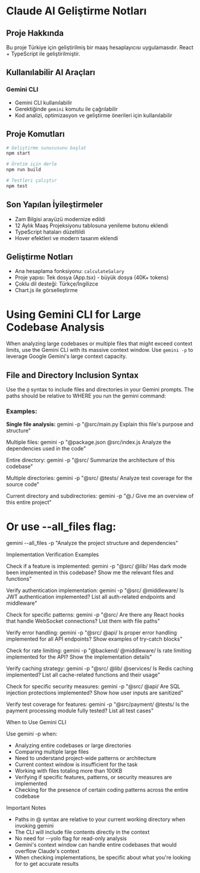 # Claude AI Geliştirme Notları

## Proje Hakkında
Bu proje Türkiye için geliştirilmiş bir maaş hesaplayıcısı uygulamasıdır. React + TypeScript ile geliştirilmiştir.

## Kullanılabilir AI Araçları

### Gemini CLI
- Gemini CLI kullanılabilir
- Gerektiğinde `gemini` komutu ile çağrılabilir
- Kod analizi, optimizasyon ve geliştirme önerileri için kullanılabilir

## Proje Komutları
```bash
# Geliştirme sunucusunu başlat
npm start

# Üretim için derle
npm run build

# Testleri çalıştır
npm test
```

## Son Yapılan İyileştirmeler
- Zam Bilgisi arayüzü modernize edildi
- 12 Aylık Maaş Projeksiyonu tablosuna yenileme butonu eklendi
- TypeScript hataları düzeltildi
- Hover efektleri ve modern tasarım eklendi

## Geliştirme Notları
- Ana hesaplama fonksiyonu: `calculateSalary`
- Proje yapısı: Tek dosya (App.tsx) - büyük dosya (40K+ tokens)
- Çoklu dil desteği: Türkçe/İngilizce
- Chart.js ile görselleştirme

# Using Gemini CLI for Large Codebase Analysis

When analyzing large codebases or multiple files that might exceed context limits, use the Gemini CLI with its massive
context window. Use `gemini -p` to leverage Google Gemini's large context capacity.

## File and Directory Inclusion Syntax

Use the `@` syntax to include files and directories in your Gemini prompts. The paths should be relative to WHERE you run the
  gemini command:

### Examples:

**Single file analysis:**
gemini -p "@src/main.py Explain this file's purpose and structure"

Multiple files:
gemini -p "@package.json @src/index.js Analyze the dependencies used in the code"

Entire directory:
gemini -p "@src/ Summarize the architecture of this codebase"

Multiple directories:
gemini -p "@src/ @tests/ Analyze test coverage for the source code"

Current directory and subdirectories:
gemini -p "@./ Give me an overview of this entire project"

# Or use --all_files flag:
gemini --all_files -p "Analyze the project structure and dependencies"

Implementation Verification Examples

Check if a feature is implemented:
gemini -p "@src/ @lib/ Has dark mode been implemented in this codebase? Show me the relevant files and functions"

Verify authentication implementation:
gemini -p "@src/ @middleware/ Is JWT authentication implemented? List all auth-related endpoints and middleware"

Check for specific patterns:
gemini -p "@src/ Are there any React hooks that handle WebSocket connections? List them with file paths"

Verify error handling:
gemini -p "@src/ @api/ Is proper error handling implemented for all API endpoints? Show examples of try-catch blocks"

Check for rate limiting:
gemini -p "@backend/ @middleware/ Is rate limiting implemented for the API? Show the implementation details"

Verify caching strategy:
gemini -p "@src/ @lib/ @services/ Is Redis caching implemented? List all cache-related functions and their usage"

Check for specific security measures:
gemini -p "@src/ @api/ Are SQL injection protections implemented? Show how user inputs are sanitized"

Verify test coverage for features:
gemini -p "@src/payment/ @tests/ Is the payment processing module fully tested? List all test cases"

When to Use Gemini CLI

Use gemini -p when:
- Analyzing entire codebases or large directories
- Comparing multiple large files
- Need to understand project-wide patterns or architecture
- Current context window is insufficient for the task
- Working with files totaling more than 100KB
- Verifying if specific features, patterns, or security measures are implemented
- Checking for the presence of certain coding patterns across the entire codebase

Important Notes

- Paths in @ syntax are relative to your current working directory when invoking gemini
- The CLI will include file contents directly in the context
- No need for --yolo flag for read-only analysis
- Gemini's context window can handle entire codebases that would overflow Claude's context
- When checking implementations, be specific about what you're looking for to get accurate results